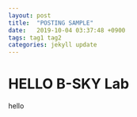 ```yaml
---
layout: post
title:  "POSTING SAMPLE"
date:   2019-10-04 03:37:48 +0900
tags: tag1 tag2
categories: jekyll update
---
```


# HELLO B-SKY Lab

hello
